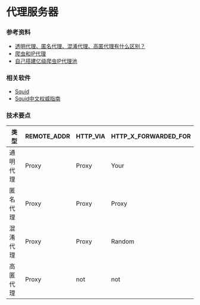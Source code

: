# 代理服务器


### 参考资料

* [透明代理、匿名代理、混淆代理、高匿代理有什么区别？](https://blog.csdn.net/a19860903/article/details/47146715)
* [爬虫和IP代理](https://journal.ethanshub.com/post/category/gong-cheng-shi/-python-pa-chong-dai-li)
* [自己搭建亿级爬虫IP代理池](http://www.xnathan.com/2017/03/02/squid-proxy-pool/)


### 相关软件


* [Squid](http://www.squid-cache.org/)
* [Squid中文权威指南](http://zyan.cc/book/squid/index.html)

### 技术要点


类型 | REMOTE_ADDR | HTTP_VIA| HTTP_X_FORWARDED_FOR
----| ----------- | -------- | -------------------
通明代理| Proxy| Proxy| Your
匿名代理| Proxy| Proxy| Proxy
混淆代理| Proxy| Proxy| Random
高匿代理| Proxy | not | not

